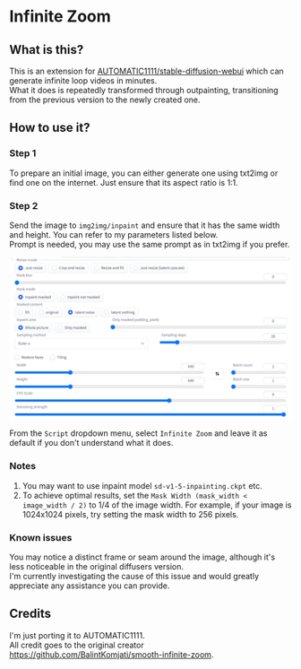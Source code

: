 # Infinite Zoom

## What is this?

This is an extension for [AUTOMATIC1111/stable-diffusion-webui](https://github.com/AUTOMATIC1111/stable-diffusion-webui) which can generate infinite loop videos in minutes.  
What it does is repeatedly transformed through outpainting, transitioning from the previous version to the newly created one.

## How to use it?

### Step 1

To prepare an initial image, you can either generate one using txt2img or find one on the internet. Just ensure that its aspect ratio is 1:1.

### Step 2

Send the image to `img2img/inpaint` and ensure that it has the same width and height. You can refer to my parameters listed below.  
Prompt is needed, you may use the same prompt as in txt2img if you prefer.

![inpaint](./assets/inpaint.png)

From the `Script` dropdown menu, select `Infinite Zoom` and leave it as default if you don't understand what it does.

### Notes

1. You may want to use inpaint model `sd-v1-5-inpainting.ckpt` etc.
2. To achieve optimal results, set the `Mask Width (mask_width < image_width / 2)` to 1/4 of the image width. For example, if your image is 1024x1024 pixels, try setting the mask width to 256 pixels.

### Known issues
You may notice a distinct frame or seam around the image, although it's less noticeable in the original diffusers version.  
I'm currently investigating the cause of this issue and would greatly appreciate any assistance you can provide.

## Credits

I'm just porting it to AUTOMATIC1111.  
All credit goes to the original creator https://github.com/BalintKomjati/smooth-infinite-zoom.
